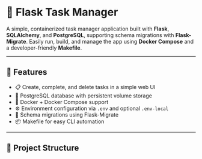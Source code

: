 # 📝 Flask Task Manager

A simple, containerized task manager application built with **Flask**, **SQLAlchemy**, and **PostgreSQL**, supporting schema migrations with **Flask-Migrate**. Easily run, build, and manage the app using **Docker Compose** and a developer-friendly **Makefile**.

---

## 🚀 Features

- 📋 Create, complete, and delete tasks in a simple web UI
- 🐘 PostgreSQL database with persistent volume storage
- 🐳 Docker + Docker Compose support
- ⚙️ Environment configuration via `.env` and optional `.env-local`
- 🧩 Schema migrations using Flask-Migrate
- 📦 Makefile for easy CLI automation

---

## 📂 Project Structure

